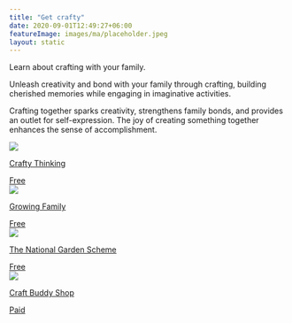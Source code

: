```yaml
---
title: "Get crafty"
date: 2020-09-01T12:49:27+06:00
featureImage: images/ma/placeholder.jpeg
layout: static
---
```


Learn about crafting with your family.

Unleash creativity and bond with your family through crafting, building cherished memories while engaging in imaginative activities.

Crafting together sparks creativity, strengthens family bonds, and provides an outlet for self-expression. The joy of creating something together enhances the sense of accomplishment.

<a class="ma-link" href="https://craftythinking.com/fun-family-crafts/"><div class="ma-card ma-card-Community"><div class="ma-icon"><img src ="/images/Icon-check - community - opacity.svg"/></div><div class="ma-name"><p>Crafty Thinking</p></div><div class="ma-paid-text"><span>Free</span></div></div></a><a class="ma-link" href="https://growingfamily.co.uk/craft/14-ways-crafting-benefits-mental-health/"><div class="ma-card ma-card-Community"><div class="ma-icon"><img src ="/images/Icon-check - community - opacity.svg"/></div><div class="ma-name"><p>Growing Family</p></div><div class="ma-paid-text"><span>Free</span></div></div></a><a class="ma-link" href="https://ngs.org.uk/get-crafting-with-your-family/"><div class="ma-card ma-card-Community"><div class="ma-icon"><img src ="/images/Icon-check - community - opacity.svg"/></div><div class="ma-name"><p>The National Garden Scheme</p></div><div class="ma-paid-text"><span>Free</span></div></div></a><a class="ma-link" href="https://www.awin1.com/cread.php?awinmid=45747&awinaffid=1198638&ued=https%3A%2F%2Fwww.craftbuddyshop.com%2F"><div class="ma-card ma-card-Community"><div class="ma-icon"><img src ="/images/Icon-pound - community - opacity.svg"/></div><div class="ma-name"><p>Craft Buddy Shop</p></div><div class="ma-paid-text"><span>Paid</span></div></div></a>  

<br/><br/>






